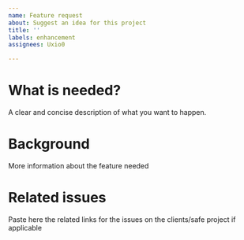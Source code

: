 ```yaml
---
name: Feature request
about: Suggest an idea for this project
title: ''
labels: enhancement
assignees: Uxio0

---
```


# What is needed?
A clear and concise description of what you want to happen.

# Background
More information about the feature needed

# Related issues
Paste here the related links for the issues on the clients/safe project if applicable
